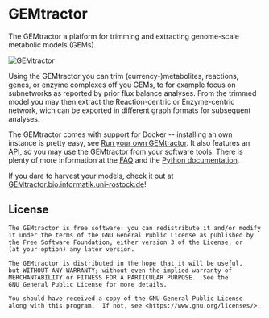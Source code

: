 # GEMtractor

The GEMtractor a platform for trimming and extracting genome-scale metabolic models (GEMs).

<object data="https://gemtractor.bio.informatik.uni-rostock.de/static/pics/gemtractor-landscape.svg" type="image/svg+xml">
  <img src="https://gemtractor.bio.informatik.uni-rostock.de//static/pics/gemtractor-landscape.png" title="GEMtractor" alt="GEMtractor" />
</object>

Using the GEMtractor you can trim (currency-)metabolites, reactions, genes, or enzyme complexes off you GEMs, to for example focus on subnetworks as reported by prior flux balance analyses.
From the trimmed model you may then extract the Reaction-centric or Enzyme-centric network, wich can be exported in different graph formats for subsequent analyses.


The GEMtractor comes with support for Docker -- installing an own instance is pretty easy, see <a href="https://gemtractor.bio.informatik.uni-rostock.de/learn#own-gemtractor">Run your own GEMtractor</a>.
It also features an <a href="https://gemtractor.bio.informatik.uni-rostock.de/learn#api">API</a>, so you may use the GEMtractor from your software tools.
There is plenty of more information at the <a href="https://gemtractor.bio.informatik.uni-rostock.de/learn">FAQ</a> and the <a href="https://doc.bio.informatik.uni-rostock.de/GEMtractor/">Python documentation</a>.

If you dare to harvest your models, check it out at <a href="https://gemtractor.bio.informatik.uni-rostock.de/">GEMtractor.bio.informatik.uni-rostock.de</a>!

## License

    The GEMtractor is free software: you can redistribute it and/or modify
    it under the terms of the GNU General Public License as published by
    the Free Software Foundation, either version 3 of the License, or
    (at your option) any later version.

    The GEMtractor is distributed in the hope that it will be useful,
    but WITHOUT ANY WARRANTY; without even the implied warranty of
    MERCHANTABILITY or FITNESS FOR A PARTICULAR PURPOSE.  See the
    GNU General Public License for more details.

    You should have received a copy of the GNU General Public License
    along with this program.  If not, see <https://www.gnu.org/licenses/>.




